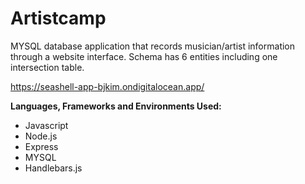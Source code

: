 # Artistcamp
 MYSQL database application that records musician/artist information through a website interface. Schema has 6 entities including one intersection table. 

https://seashell-app-bjkim.ondigitalocean.app/

**Languages, Frameworks and Environments Used:**
- Javascript
- Node.js
- Express
- MYSQL
- Handlebars.js
